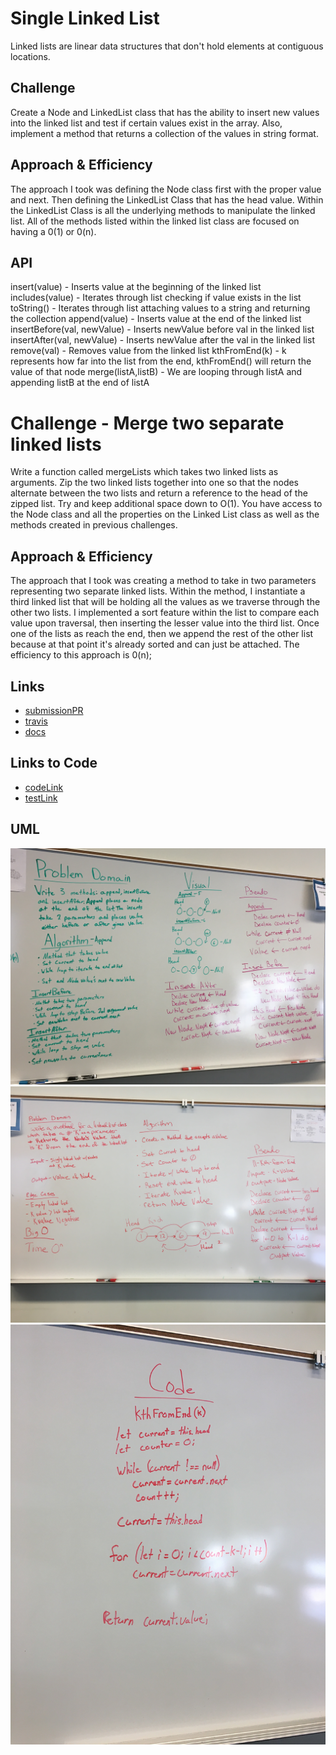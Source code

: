 # Single Linked List
Linked lists are linear data structures that don't hold elements at contiguous locations.

## Challenge
Create a Node and LinkedList class that has the ability to insert new values into the linked list and test if certain values exist in the array. Also, implement a method that returns a collection of the values in string format.

## Approach & Efficiency
The approach I took was defining the Node class first with the proper value and next. Then defining the LinkedList Class that has the head value. Within the LinkedList Class is all the underlying methods to manipulate the linked list. All of the methods listed within the linked list class are focused on having a 0(1) or 0(n).

## API
insert(value) - Inserts value at the beginning of the linked list
includes(value) - Iterates through list checking if value exists in the list
toString() - Iterates through list attaching values to a string and returning the collection
append(value) - Inserts value at the end of the linked list
insertBefore(val, newValue) - Inserts newValue before val in the linked list
insertAfter(val, newValue) - Inserts newValue after the val in the linked list
remove(val) - Removes value from the linked list
kthFromEnd(k) - k represents how far into the list from the end, kthFromEnd() will return the value of that node
merge(listA,listB) - We are looping through listA and appending listB at the end of listA

# Challenge - Merge two separate linked lists
Write a function called mergeLists which takes two linked lists as arguments. Zip the two linked lists together into one so that the nodes alternate between the two lists and return a reference to the head of the zipped list. Try and keep additional space down to O(1). You have access to the Node class and all the properties on the Linked List class as well as the methods created in previous challenges.

## Approach & Efficiency
The approach that I took was creating a method to take in two parameters representing two separate linked lists. Within the method, I instantiate a third linked list that will be holding all the values as we traverse through the other two lists. I implemented a sort feature within the list to compare each value upon traversal, then inserting the lesser value into the third list. Once one of the lists as reach the end, then we append the rest of the other list because at that point it's already sorted and can just be attached. The efficiency to this approach is 0(n);

## Links
* [submissionPR](https://github.com/trevorthompson-401-advanced-javascript/data-structures-and-algorithms/pull/13/)
* [travis](https://travis-ci.com/trevorthompson-401-advanced-javascript/data-structures-and-algorithms/builds/144421889)
* [docs](/docs)

## Links to Code
* [codeLink](linked-list.js)
* [testLink](__tests__/linked-list.test.js)


## UML
![append/insertBefore/insertAfter](assets/IMG_4239.JPG)
![kthFromEnd](assets/IMG_4237.JPG)
![kthFromEnd](assets/IMG_4238.JPG)
